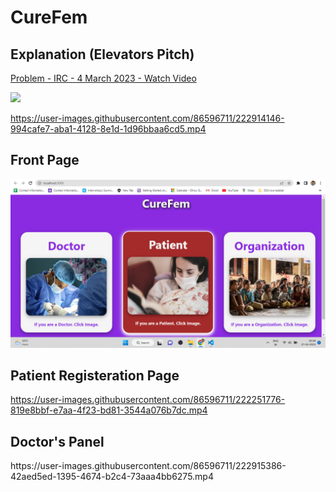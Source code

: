 <h1>CureFem</h1>

<h2>Explanation (Elevators Pitch)</h2>
<a href="https://www.loom.com/share/5fc5f18ee9c8418a8f385447f4e0cb29">
    <p>Problem - IRC - 4 March 2023 - Watch Video</p>
    <img style="max-width:300px;" src="https://cdn.loom.com/sessions/thumbnails/5fc5f18ee9c8418a8f385447f4e0cb29-with-play.gif">
</a>

https://user-images.githubusercontent.com/86596711/222914146-994cafe7-aba1-4128-8e1d-1d96bbaa6cd5.mp4 
 
 
<h2>Front Page</h2>
<img src='page1.png' alt='page1 screenshot'></img>

<h2>Patient Registeration Page</h2>

https://user-images.githubusercontent.com/86596711/222251776-819e8bbf-e7aa-4f23-bd81-3544a076b7dc.mp4

<h2>Doctor's Panel</h2>
https://user-images.githubusercontent.com/86596711/222915386-42aed5ed-1395-4674-b2c4-73aaa4bb6275.mp4
